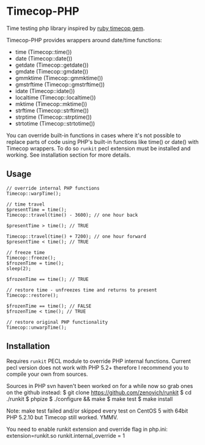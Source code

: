 # Timecop-PHP
Time testing php library inspired by [ruby timecop gem](https://github.com/jtrupiano/timecop).

Timecop-PHP provides wrappers around date/time functions:
- time (Timecop::time())
- date (Timecop::date())
- getdate (Timecop::getdate())
- gmdate (Timecop::gmdate())
- gmmktime (Timecop::gmmktime())
- gmstrftime (Timecop::gmstrftime())
- idate (Timecop::idate())
- localtime (Timecop::localtime())
- mktime (Timecop::mktime())
- strftime (Timecop::strftime())
- strptime (Timecop::strptime())
- strtotime (Timecop::strtotime())

You can override built-in functions in cases where it's not possible to replace
parts of code using PHP's built-in functions like time() or date() with Timecop wrappers.
To do so `runkit` pecl extension must be installed and working. See installation
section for more details.

## Usage
    // override internal PHP functions
    Timecop::warpTime();

    // time travel
    $presentTime = time();
    Timecop::travel(time() - 3600); // one hour back

    $presentTime > time(); // TRUE

    Timecop::travel(time() + 7200); // one hour forward
    $presentTime < time(); // TRUE

    // freeze time
    Timecop::freeze();
    $frozenTime = time();
    sleep(2);

    $frozenTime == time(); // TRUE

    // restore time - unfreezes time and returns to present
    Timecop::restore();

    $frozenTime == time(); // FALSE
    $frozenTime < time(); // TRUE

    // restore original PHP functionality
    Timecop::unwarpTime();

## Installation
Requires `runkit` PECL module to override PHP internal functions. Current pecl version
does not work with PHP 5.2+ therefore I recommend you to compile your own from sources.

Sources in PHP svn haven't been worked on for a while now so grab ones on the github instead:
    $ git clone https://github.com/zenovich/runkit
    $ cd ./runkit
    $ phpize
    $ ./configure && make
    $ make test
    $ make install

Note: make test failed and/or skipped every test on CentOS 5 with 64bit PHP 5.2.10 but
Timecop still worked. YMMV.

You need to enable runkit extension and override flag in php.ini:
    extension=runkit.so
    runkit.internal_override = 1
